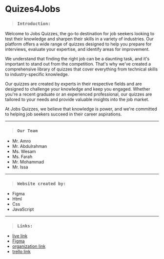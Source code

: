 
# Quizes4Jobs
> ### `Introduction:`
 Welcome to Jobs Quizzes, the go-to destination for job seekers looking to test their knowledge and sharpen their skills in a variety of industries. Our platform offers a wide range of quizzes designed to help you prepare for interviews, evaluate your expertise, and identify areas for improvement.

We understand that finding the right job can be a daunting task, and it's important to stand out from the competition. That's why we've created a comprehensive library of quizzes that cover everything from technical skills to industry-specific knowledge.

Our quizzes are created by experts in their respective fields and are designed to challenge your knowledge and keep you engaged. Whether you're a recent graduate or an experienced professional, our quizzes are tailored to your needs and provide valuable insights into the job market.

At Jobs Quizzes, we believe that knowledge is power, and we're committed to helping job seekers succeed in their career aspirations.

---
> ### `Our Team`

+ Mr. Amro
+ Mr. Abdulrahman
+ Ms. Wesam
+ Ms. Farah
+ Mr. Mohammad
+ Mr. Issa
---
> ### `Website created by:`

+ Figma
+ Html
+ Css
+ JavaScript
---
> ### `Links:`
+ [live link](https://amrokh1996.github.io/quiz-website/)
+ [Figma](https://www.figma.com/file/01KIUS6NMMtCpUNXnc12SY/Untitled?node-id=1%3A44&t=FBWw0rBJqftXbS0Q-1)
+ [organization link](https://github.com/Group-4-Quiz-Website/G4-Quiz-Website.git)
+ [trello link](https://trello.com/invite/b/pUsDDPlh/ATTIe07c0443a5d2863f1315d96eea25ed85691C53AA/group-4-quiz-webbsite)